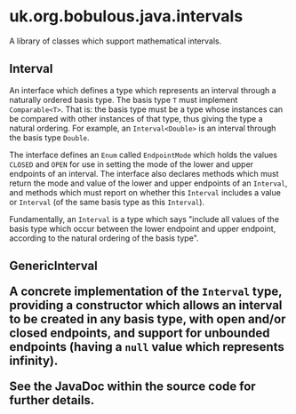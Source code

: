 uk.org.bobulous.java.intervals
==============================

A library of classes which support mathematical intervals.

<h2>Interval</h2>

<p>An interface which defines a type which represents an interval through a naturally ordered basis type. The basis type <code>T</code> must implement <code>Comparable&lt;T&gt;</code>. That is: the basis type must be a type whose instances can be compared with other instances of that type, thus giving the type a natural ordering. For example, an <code>Interval&lt;Double&gt;</code> is an interval through the basis type <code>Double</code>.</p>

<p>The interface defines an <code>Enum</code> called <code>EndpointMode</code> which holds the values <code>CLOSED</code> and <code>OPEN</code> for use in setting the mode of the lower and upper endpoints of an interval. The interface also declares methods which must return the mode and value of the lower and upper endpoints of an <code>Interval</code>, and methods which must report on whether this <code>Interval</code> includes a value  or <code>Interval</code> (of the same basis type as this <code>Interval</code>).</p>

<p>Fundamentally, an <code>Interval</code> is a type which says "include all values of the basis type which occur between the lower endpoint and upper endpoint, according to the natural ordering of the basis type".</p>

<h2>GenericInterval</code>

<p>A concrete implementation of the <code>Interval</code> type, providing a constructor which allows an interval to be created in any basis type, with open and/or closed endpoints, and support for unbounded endpoints (having a <code>null</code> value which represents infinity).</p>

<p>See the JavaDoc within the source code for further details.</p>
